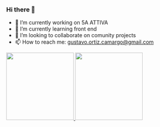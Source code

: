 ### Hi there 👋

- 🔭 I’m currently working on 5A ATTIVA
- 🌱 I’m currently learning front end
- 👯 I’m looking to collaborate on comunity projects
- 📫 How to reach me: gustavo.ortiz.camargo@gmail.com

<div>
<a href="https://github.com/gustavoortizcamargo">
<img height="180em" src="https://github-readme-stats.vercel.app/api/top-langs/?username=gustavoortizcamargo&layout=compact&langs_count=7&theme=dracula"/>
<img height="180em" src="https://github-readme-stats.vercel.app/api?username=gustavoortizcamargo&show_icons=true&theme=dracula&include_all_commits=true&count_private=true"/>
</div>
